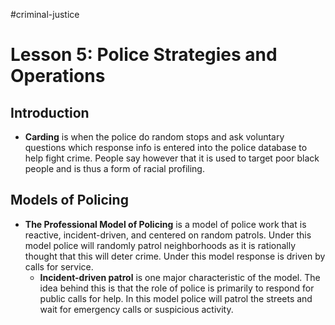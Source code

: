 #criminal-justice 

# Lesson 5: Police Strategies and Operations

## Introduction
- **Carding** is when the police do random stops and ask voluntary questions which response info is entered into the police database to help fight crime. People say however that it is used to target poor black people and is thus a form of racial profiling.

## Models of Policing
- **The Professional Model of Policing** is a model of police work that is reactive, incident-driven, and centered on random patrols. Under this model police will randomly patrol neighborhoods as it is rationally thought that this will deter crime. Under this model response is driven by calls for service.
	- **Incident-driven patrol** is one major characteristic of the model. The idea behind this is that the role of police is primarily to respond for public calls for help. In this model police will patrol the streets and wait for emergency calls or suspicious activity.